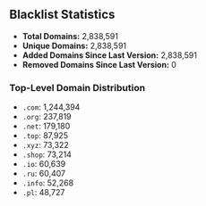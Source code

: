 ## Blacklist Statistics

- **Total Domains:** 2,838,591
- **Unique Domains:** 2,838,591
- **Added Domains Since Last Version:** 2,838,591
- **Removed Domains Since Last Version:** 0

### Top-Level Domain Distribution

-  `.com`: 1,244,394
-  `.org`: 237,819
-  `.net`: 179,180
-  `.top`: 87,925
-  `.xyz`: 73,322
-  `.shop`: 73,214
-  `.io`: 60,639
-  `.ru`: 60,407
-  `.info`: 52,268
-  `.pl`: 48,727
